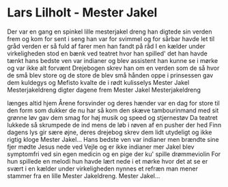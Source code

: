 # Lars Lilholt - Mester Jakel


Der var en gang en spinkel lille mesterjakel dreng
han digtede sin verden frem og kom for sent i seng
han var for svimmel og for sårbar havde let til gråd
verden er så fuld af farer men han fandt på råd
I en kælder under virkeligheden stod en bænk
ved teatret hvor han spilled' det han havde tænkt
hans bedste ven var indianer og blev assistent
han kunne se i mørke og var ikke alt forvænt
Drejebogen skrev han om en verden som de så
hvor de små blev store og de store de blev små
hånden oppe i prinsessen gav dem kuldegys
og Mefisto kvalte de i rødt kulisselys
Mester Jakel Mesterjakeldreng
digter dagene frem
Mester Jakel Mesterjakeldreng

længes altid hjem
Årene forsvinder og deres hænder var
en dag for store til den form som dukker de nu har
så kom den skæve tambourinmand med sit grønne løv
gav dem smag for høj musik og speed og stjernestøv
Da teatret lukkede så skrumpede de ind
mens de løb i røven af en pusher der hed Finn
dagens lys gir sære øjne, deres drejebog
skrev dem lidt utydeligt og ikke rigtig kloge
Mester Jakel...
Hans bedste ven var indianer men brændte sine fjer
mødte Jesus nede ved Vejle og er ikke indianer mer
Jakel blev symptomfri ved sin egen medicin
og en pige der ku' spille drømmeviolin
For hun spillede en melodi hun havde lært
nede i et mørke hvor det at se er svært
i en kælder under virkeligheden nynnes et refræn
man mener stammer fra en lille Mester Jakeldreng.
Mester Jakel...
